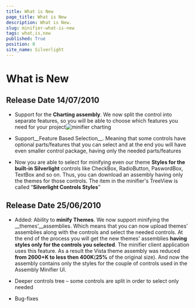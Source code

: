 ```yaml
---
title: What is New
page_title: What is New
description: What is New.
slug: minifier-what-is-new
tags: what,is,new
published: True
position: 0
site_name: Silverlight
---
```


# What is New



## Release Date 14/07/2010

* Support for the __Charting assembly__. We now split the control into separate features, so you will be able to choose which features you need for your project![minifier charting](images/minifier_charting.png)

* Support__Feature Based Selection__. Meaning that some controls have optional parts/features that you can select and at the end you will have even smaller control package, having only the needed parts/features

* Now you are able to select for minifying even our theme __Styles for the built-in Silverlight__ controls like CheckBox, RadioButton, PaswordBox, TextBox and so on. Thus, you can download an assembly having only the themes for those controls. The item in the minifier's TreeView is called “__Silverlight Controls Styles__”

## Release Date 25/06/2010  

* Added: Ability to __minify Themes__. We now support minifying the __themes’__assemblies. Which means that you can now upload themes’ assemblies along with the controls and select the needed controls. At the end of the process you will get the new themes' assemblies __having styles only for the controls you selected__. The minifier client application uses this feature. As a result the Vista theme assembly was reduced __from 2600+K to less then 400K__(__25%__ of the original size). And now the assembly contains only the styles for the couple of controls used in the Assembly Minifier UI. 

* Deeper controls tree – some controls are split in order to select only needed

* Bug-fixes
